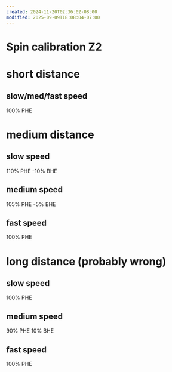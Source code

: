 ```yaml
---
created: 2024-11-20T02:36:02-08:00
modified: 2025-09-09T18:08:04-07:00
---
```


# Spin calibration Z2

# short distance

## slow/med/fast speed

100% PHE

# medium distance

## slow speed

110% PHE -10% BHE

## medium speed

105% PHE -5% BHE

## fast speed

100% PHE

# long distance (probably wrong)

## slow speed

100% PHE

## medium speed

90% PHE 10% BHE

## fast speed

100% PHE
